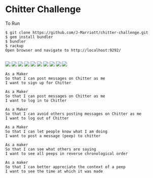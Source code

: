 Chitter Challenge
=================
To Run

```
$ git clone https://github.com/J-Marriott/chitter-challenge.git
$ gem install bundler
$ bundler
$ rackup
Open browser and navigate to http://localhost:9292/


```

<img src="http://imgur.com/vteiDV6.png"></img>
<img src="http://imgur.com/3av7yvl.png"></img>
<img src="http://imgur.com/lcuZ0Ly.png"></img>
<img src="http://imgur.com/VyvlE2F.png"></img>
<img src="http://imgur.com/GCLX9Mp.png"></img>
<img src="http://imgur.com/dUHRovN.png"></img>
<img src="http://imgur.com/CAfQj7n.png"></img>
<img src="http://imgur.com/WPqU8t7.png"></img>
<img src="http://imgur.com/lp1MEAk.png"></img>
<img src="http://imgur.com/jWjZXM1.png"></img>




```
As a Maker
So that I can post messages on Chitter as me
I want to sign up for Chitter
```
```
As a Maker
So that I can post messages on Chitter as me
I want to log in to Chitter
```
```
As a Maker
So that I can avoid others posting messages on Chitter as me
I want to log out of Chitter
```
```
As a Maker
So that I can let people know what I am doing  
I want to post a message (peep) to chitter
```
```
As a maker
So that I can see what others are saying  
I want to see all peeps in reverse chronological order
```
```
As a maker
So that I can better appreciate the context of a peep
I want to see the time at which it was made
```
